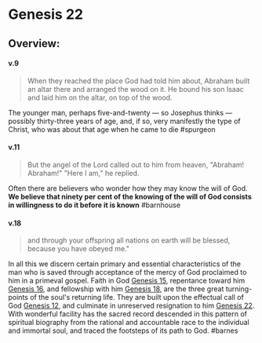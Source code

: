 # Genesis 22

## Overview:



#### v.9
>When they reached the place God had told him about, Abraham built an altar there and arranged the wood on it. He bound his son Isaac and laid him on the altar, on top of the wood.

The younger man, perhaps five-and-twenty — so Josephus thinks — possibly thirty-three years of age, and, if so, very manifestly the type of Christ, who was about that age when he came to die
#spurgeon 

#### v.11
>But the angel of the Lord called out to him from heaven, "Abraham! Abraham!"
>"Here I am," he replied.

Often there are believers who wonder how they may know the will of God. **We believe that ninety per cent of the knowing of the will of God consists in willingness to do it before it is known**
#barnhouse 

#### v.18
>and through your offspring all nations on earth will be blessed, because you have obeyed me."

 In all this we discern certain primary and essential characteristics of the man who is saved through acceptance of the mercy of God proclaimed to him in a primeval gospel. Faith in God [Genesis 15](Genesis15#v.6), repentance toward him [Genesis 16](Genesis16), and fellowship with him [Genesis 18](Genesis18), are the three great turning-points of the soul's returning life. They are built upon the effectual call of God [Genesis 12](Genesis12), and culminate in unreserved resignation to him [Genesis 22](Genesis22). With wonderful facility has the sacred record descended in this pattern of spiritual biography from the rational and accountable race to the individual and immortal soul, and traced the footsteps of its path to God.
 #barnes 
 
 